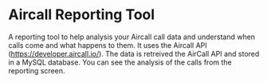 # Aircall Reporting Tool
A reporting tool to help analysis your Aircall call data and understand when calls come and what happens to them.  It uses the Aircall API (https://developer.aircall.io/).  The data is retreived the AirCall API and stored in a MySQL database.  You can see the analysis of the calls from the reporting screen.

